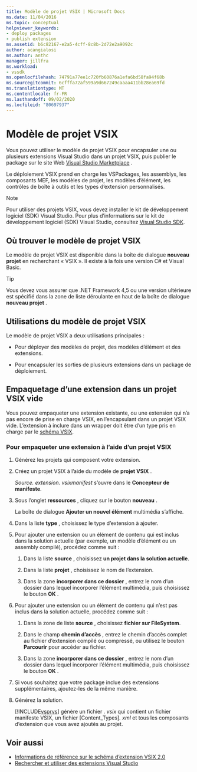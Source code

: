 ```yaml
---
title: Modèle de projet VSIX | Microsoft Docs
ms.date: 11/04/2016
ms.topic: conceptual
helpviewer_keywords:
- deploy packages
- publish extension
ms.assetid: b6c82167-e2a5-4cff-8c8b-2d72e2a9092c
author: acangialosi
ms.author: anthc
manager: jillfra
ms.workload:
- vssdk
ms.openlocfilehash: 74791a77ee1c720fb60876a1efa6bd58fa94f68b
ms.sourcegitcommit: 6cfffa72af599a9d667249caaaa411bb28ea69fd
ms.translationtype: MT
ms.contentlocale: fr-FR
ms.lasthandoff: 09/02/2020
ms.locfileid: "80697937"
---
```

# <a name="vsix-project-template"></a>Modèle de projet VSIX

Vous pouvez utiliser le modèle de projet VSIX pour encapsuler une ou plusieurs extensions Visual Studio dans un projet VSIX, puis publier le package sur le site Web [Visual Studio Marketplace](https://marketplace.visualstudio.com/) .

 Le déploiement VSIX prend en charge les VSPackages, les assemblys, les composants MEF, les modèles de projet, les modèles d’élément, les contrôles de boîte à outils et les types d’extension personnalisés.

> [!NOTE]
> Pour utiliser des projets VSIX, vous devez installer le kit de développement logiciel (SDK) Visual Studio. Pour plus d’informations sur le kit de développement logiciel (SDK) Visual Studio, consultez [Visual Studio SDK](../extensibility/visual-studio-sdk.md).

## <a name="where-to-find-the-vsix-project-template"></a>Où trouver le modèle de projet VSIX

Le modèle de projet VSIX est disponible dans la boîte de dialogue **nouveau projet** en recherchant « VSIX ».  Il existe à la fois une version C# et Visual Basic.

> [!TIP]
> Vous devez vous assurer que .NET Framework 4,5 ou une version ultérieure est spécifié dans la zone de liste déroulante en haut de la boîte de dialogue **nouveau projet** .

## <a name="uses-of-the-vsix-project-template"></a>Utilisations du modèle de projet VSIX

Le modèle de projet VSIX a deux utilisations principales :

- Pour déployer des modèles de projet, des modèles d’élément et des extensions.

- Pour encapsuler les sorties de plusieurs extensions dans un package de déploiement.

## <a name="packaging-an-extension-in-an-empty-vsix-project"></a>Empaquetage d’une extension dans un projet VSIX vide

Vous pouvez empaqueter une extension existante, ou une extension qui n’a pas encore de prise en charge VSIX, en l’encapsulant dans un projet VSIX vide. L’extension à inclure dans un wrapper doit être d’un type pris en charge par le [schéma VSIX](../extensibility/vsix-extension-schema-2-0-reference.md).

### <a name="to-package-an-extension-by-using-a-vsix-project"></a>Pour empaqueter une extension à l’aide d’un projet VSIX

1. Générez les projets qui composent votre extension.

2. Créez un projet VSIX à l’aide du modèle de **projet VSIX** .

    *Source. extension. vsixmanifest* s’ouvre dans le **Concepteur de manifeste**.

3. Sous l’onglet **ressources** , cliquez sur le bouton **nouveau** .

    La boîte de dialogue **Ajouter un nouvel élément** multimédia s’affiche.

4. Dans la liste **type** , choisissez le type d’extension à ajouter.

5. Pour ajouter une extension ou un élément de contenu qui est inclus dans la solution actuelle (par exemple, un modèle d’élément ou un assembly compilé), procédez comme suit :

   1. Dans la liste **source** , choisissez **un projet dans la solution actuelle**.

   2. Dans la liste **projet** , choisissez le nom de l’extension.

   3. Dans la zone **incorporer dans ce dossier** , entrez le nom d’un dossier dans lequel incorporer l’élément multimédia, puis choisissez le bouton **OK** .

6. Pour ajouter une extension ou un élément de contenu qui n’est pas inclus dans la solution actuelle, procédez comme suit :

   1. Dans la zone de liste **source** , choisissez **fichier sur FileSystem**.

   2. Dans le champ **chemin d’accès** , entrez le chemin d’accès complet au fichier d’extension compilé ou compressé, ou utilisez le bouton **Parcourir** pour accéder au fichier.

   3. Dans la zone **incorporer dans ce dossier** , entrez le nom d’un dossier dans lequel incorporer l’élément multimédia, puis choisissez le bouton **OK** .

7. Si vous souhaitez que votre package inclue des extensions supplémentaires, ajoutez-les de la même manière.

8. Générez la solution.

    [!INCLUDE[vsprvs](../code-quality/includes/vsprvs_md.md)] génère un fichier *. vsix* qui contient un fichier manifeste VSIX, un fichier [Content_Types]*. xml* et tous les composants d’extension que vous avez ajoutés au projet.

## <a name="see-also"></a>Voir aussi

- [Informations de référence sur le schéma d’extension VSIX 2,0](../extensibility/vsix-extension-schema-2-0-reference.md)
- [Rechercher et utiliser des extensions Visual Studio](../ide/finding-and-using-visual-studio-extensions.md)
